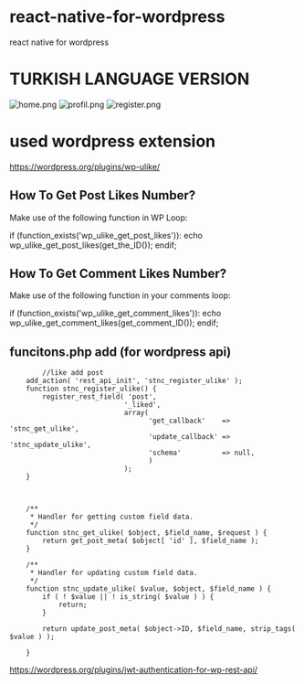 # react-native-for-wordpress
react native for wordpress

# TURKISH LANGUAGE VERSION

<img src="https://github.com/stnc/react-native-for-wordpress/blob/master/dummy/home.png?raw=true" alt="home.png">

<img src="https://github.com/stnc/react-native-for-wordpress/blob/master/dummy/profil.png?raw=true" alt="profil.png">

<img src="https://github.com/stnc/react-native-for-wordpress/blob/master/dummy/register.png?raw=true" alt="register.png">




# used wordpress extension
https://wordpress.org/plugins/wp-ulike/


## How To Get Post Likes Number?
Make use of the following function in WP Loop:

if (function_exists('wp_ulike_get_post_likes')):
	echo wp_ulike_get_post_likes(get_the_ID());
endif;

## How To Get Comment Likes Number?
Make use of the following function in your comments loop:


if (function_exists('wp_ulike_get_comment_likes')):
	echo wp_ulike_get_comment_likes(get_comment_ID());
endif;


## funcitons.php add (for wordpress api)

			//like add post
        add_action( 'rest_api_init', 'stnc_register_ulike' );
        function stnc_register_ulike() {
            register_rest_field( 'post',
                                '_liked',
                                array(
                                      'get_callback'    => 'stnc_get_ulike',
                                      'update_callback' => 'stnc_update_ulike',
                                      'schema'          => null,
                                      )
                                );
        }


        
        /**
         * Handler for getting custom field data.
         */
        function stnc_get_ulike( $object, $field_name, $request ) {
            return get_post_meta( $object[ 'id' ], $field_name );
        }
        
        /**
         * Handler for updating custom field data.
         */
        function stnc_update_ulike( $value, $object, $field_name ) {
            if ( ! $value || ! is_string( $value ) ) {
                return;
            }
            
            return update_post_meta( $object->ID, $field_name, strip_tags( $value ) );
        
        }


https://wordpress.org/plugins/jwt-authentication-for-wp-rest-api/


